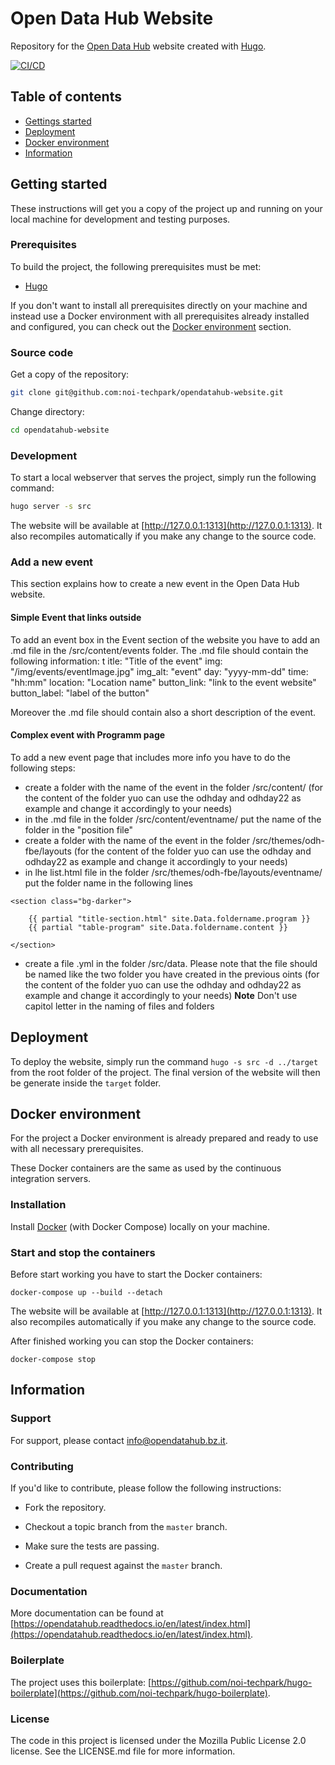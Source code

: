 # Open Data Hub Website

Repository for the [Open Data Hub](https://opendatahub.com/) website created with [Hugo](https://gohugo.io/).

[![CI/CD](https://github.com/noi-techpark/opendatahub-website/actions/workflows/main.yml/badge.svg)](https://github.com/noi-techpark/opendatahub-website/actions/workflows/main.yml)

## Table of contents

- [Gettings started](#getting-started)
- [Deployment](#deployment)
- [Docker environment](#docker-environment)
- [Information](#information)

## Getting started

These instructions will get you a copy of the project up and running
on your local machine for development and testing purposes.

### Prerequisites

To build the project, the following prerequisites must be met:

- [Hugo](https://gohugo.io/)

If you don't want to install all prerequisites directly on your machine and instead use a Docker environment with all prerequisites already installed and configured, you can check out the [Docker environment](#docker-environment) section.

### Source code

Get a copy of the repository:

```bash
git clone git@github.com:noi-techpark/opendatahub-website.git
```

Change directory:

```bash
cd opendatahub-website
```

### Development

To start a local webserver that serves the project, simply run the following command:

```bash
hugo server -s src
```
The website will be available at [http://127.0.0.1:1313](http://127.0.0.1:1313). It also recompiles automatically if you make any change to the source code.

### Add a new event

This section explains how to create a new event in the Open Data Hub website.

#### Simple Event that links outside

To add an event box in the Event section of the website you have to add an .md file in the /src/content/events folder.
The .md file should contain the following information:
t
itle: "Title of the event"
img: "/img/events/eventImage.jpg"
img_alt: "event"
day: "yyyy-mm-dd"
time: "hh:mm"
location: "Location name"
button_link: "link to the event website"
button_label: "label of the button"

Moreover the .md file should contain also a short description of the event.

#### Complex event with Programm page

To add a new event page that includes more info you have to do the following steps:
- create a folder with the name of the event in the folder /src/content/ (for the content of the folder yuo can use the odhday and odhday22 as example and change it accordingly to your needs)
- in the .md file in the folder /src/content/eventname/ put the name of the folder in the "position file"
- create a folder with the name of the event in the folder /src/themes/odh-fbe/layouts (for the content of the folder yuo can use the odhday and odhday22 as example and change it accordingly to your needs)
- in lhe list.html file in the folder /src/themes/odh-fbe/layouts/eventname/ put the folder name in the following lines

```
<section class="bg-darker">

	{{ partial "title-section.html" site.Data.foldername.program }}
	{{ partial "table-program" site.Data.foldername.content }}
	
</section>
```

- create a file .yml in the folder /src/data. Please note that the file should be named like the two folder you have created in the previous oints (for the content of the folder yuo can use the odhday and odhday22 as example and change it accordingly to your needs)
**Note** Don't use capitol letter in the naming of files and folders

## Deployment

To deploy the website, simply run the command `hugo -s src -d ../target` from the root folder of the project. The final version of the website will then be generate inside the `target` folder.

## Docker environment

For the project a Docker environment is already prepared and ready to use with all necessary prerequisites.

These Docker containers are the same as used by the continuous integration servers.

### Installation

Install [Docker](https://docs.docker.com/install/) (with Docker Compose) locally on your machine.

### Start and stop the containers

Before start working you have to start the Docker containers:

```
docker-compose up --build --detach
```

The website will be available at [http://127.0.0.1:1313](http://127.0.0.1:1313). It also recompiles automatically if you make any change to the source code.

After finished working you can stop the Docker containers:

```
docker-compose stop
```

## Information

### Support

For support, please contact [info@opendatahub.bz.it](mailto:info@opendatahub.bz.it).

### Contributing

If you'd like to contribute, please follow the following instructions:

- Fork the repository.

- Checkout a topic branch from the `master` branch.

- Make sure the tests are passing.

- Create a pull request against the `master` branch.

### Documentation

More documentation can be found at [https://opendatahub.readthedocs.io/en/latest/index.html](https://opendatahub.readthedocs.io/en/latest/index.html).

### Boilerplate

The project uses this boilerplate: [https://github.com/noi-techpark/hugo-boilerplate](https://github.com/noi-techpark/hugo-boilerplate).

### License

The code in this project is licensed under the Mozilla Public License 2.0 license.
See the LICENSE.md file for more information.
